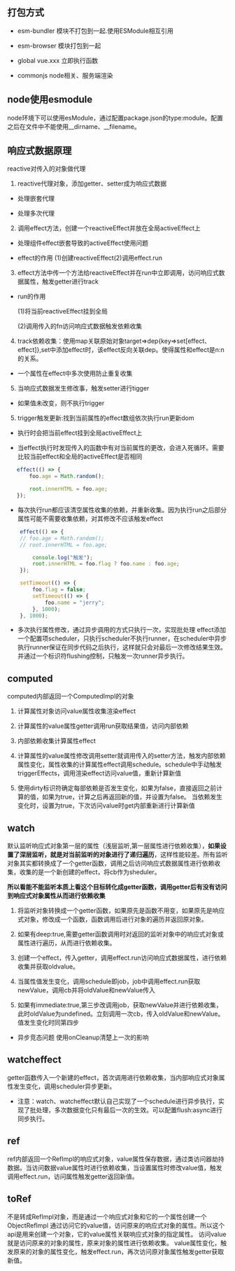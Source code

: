## 打包方式
- esm-bundler
模块不打包到一起.使用ESModule相互引用

- esm-browser
模块打包到一起

- global
vue.xxx
立即执行函数

- commonjs
node相关、服务端渲染

## node使用esmodule
node环境下可以使用esModule，通过配置package.json的type:module。配置之后在文件中不能使用__dirname、__filename。

## 响应式数据原理
reactive对传入的对象做代理

1. reactive代理对象，添加getter、setter成为响应式数据

- 处理嵌套代理

- 处理多次代理

2. 调用effect方法，创建一个reactiveEffect并放在全局activeEffect上

- 处理组件effect嵌套导致的activeEffect使用问题

- effect的作用
(1)创建reactiveEffect(2)调用effect.run


3. effect方法中传一个方法给reactiveEffect并在run中立即调用，访问响应式数据属性，触发getter进行track

- run的作用

    (1)将当前reactiveEffect挂到全局

    (2)调用传入的fn访问响应式数据触发依赖收集

4. track依赖收集：使用map关联原始对象target=>dep{key=>set[effect、effect]},set中添加effect时，该effect反向关联dep。使得属性和effect是n:n的关系。

- 一个属性在effect中多次使用防止重复收集

5. 当响应式数据发生修改事，触发setter进行tigger

- 如果值未改变，则不执行trigger

5. trigger触发更新:找到当前属性的effect数组依次执行run更新dom

- 执行时会把当前effect挂到全局activeEffect上

- 当effect执行时发现传入的函数中有对当前属性的更改，会进入死循环。需要比较当前effect和全局的activeEffect是否相同
 
 ```javascript
    effect(() => {
        foo.age = Math.random();

        root.innerHTML = foo.age;
    });
 ```
- 每次执行run都应该清空属性收集的依赖，并重新收集。因为执行run之后部分属性可能不需要收集依赖，对其修改不应该触发effect

```javascript
    effect(() => {
    // foo.age = Math.random();
    // root.innerHTML = foo.age;

        console.log("触发");
        root.innerHTML = foo.flag ? foo.name : foo.age;
    });

    setTimeout(() => {
        foo.flag = false;
        setTimeout(() => {
            foo.name = "jerry";
        }, 1000);
    }, 1000);
```

- 多次执行属性修改，通过异步调用的方式只执行一次，实现批处理
effect添加一个配置项scheduler，只执行scheduler不执行runner，在scheduler中异步执行runner保证在同步代码之后执行，这样就只会对最后一次修改结果生效。并通过一个标识符flushing控制，只触发一次runner异步执行。


## computed
computed内部返回一个ComputedImpl的对象

1. 计算属性对象访问value属性收集渲染effect

2. 计算属性的value属性getter调用run获取结果值，访问内部依赖

3. 内部依赖收集计算属性effect

4. 计算属性的value属性修改调用setter就调用传入的setter方法，触发内部依赖属性变化，属性收集的计算属性effect调用schedule。schedule中手动触发triggerEffects，调用渲染effect访问value值，重新计算新值

5. 使用dirty标识符确定每部依赖是否发生变化，如果为false，直接返回之前计算的值，如果为true，计算之后再返回新的值，并设置为false。
当依赖发生变化时，设置为true，下次访问value时get内部重新进行计算新值


## watch
默认监听响应式对象第一层的属性（浅层监听,第一层属性进行依赖收集），**如果设置了深层监听，就是对当前监听的对象进行了递归遍历**，这样性能较差。所有监听对象其实都转换成了一个getter函数，调用之后访问响应式数据属性进行依赖收集，收集的是一个新创建的effect，将cb作为sheduler。

**所以看能不能监听本质上看这个目标转化成getter函数，调用getter后有没有访问到响应式对象属性从而进行依赖收集**

1. 将监听对象转换成一个getter函数，如果原先是函数不用变，如果原先是响应式对象，修改成一个函数，函数调用后进行对象的遍历并返回原对象。

2. 如果有deep:true,需要getter函数调用时对返回的监听对象中的响应式对象或属性进行遍历，从而进行依赖收集。

3. 创建一个effect，传入getter，调用effect.run访问响应式数据属性，进行依赖收集并获取oldvalue。

4. 当属性值发生变化，调用schedule即job，job中调用effect.run获取newValue，调用cb并将oldValue和newValue传入

5. 如果有immediate:true,第三步改调用job，获取newValue并进行依赖收集，此时oldValue为undefined。立刻调用一次cb，传入oldValue和newValue。值发生变化时同第四步

- 异步竞态问题
使用onCleanup清楚上一次的影响

## watcheffect
getter函数传入一个新建的effect，首次调用进行依赖收集，当内部响应式对象属性发生变化，调用scheduler异步更新。


- 注意：watch、watcheffect默认自己实现了一个schedule进行异步执行，实现了批处理，多次数据变化只有最后一次的生效。可以配置flush:async进行同步执行。


## ref
ref内部返回一个RefImpl的响应式对象，value属性保存数据，通过类访问器劫持数据。当访问数据value属性时进行依赖收集，当设置属性时修改value值，触发调用effect.run，访问属性触发getter返回新值。

## toRef
不是转成RefImpl对象，而是通过一个响应式对象和它的一个属性创建一个ObjectRefImpl
通过访问它的value值，访问原来的响应式对象的属性。所以这个api是用来创建一个对象，它的value属性关联响应式对象的指定属性。
访问value就是访问原来的对象的属性，原来对象的属性进行依赖收集。
value属性变化，触发原来的对象的属性变化，触发effect.run，再次访问原对象属性触发getter获取新值。